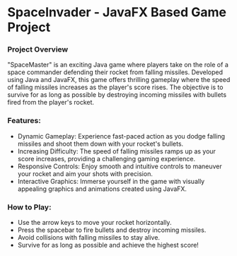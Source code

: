 # SpaceInvader - JavaFX Based Game Project

### Project Overview

"SpaceMaster" is an exciting Java game where players take on the role of a space commander defending their rocket from falling missiles. Developed using Java and JavaFX, this game offers thrilling gameplay where the speed of falling missiles increases as the player's score rises. The objective is to survive for as long as possible by destroying incoming missiles with bullets fired from the player's rocket.

### Features:

* Dynamic Gameplay: Experience fast-paced action as you dodge falling missiles and shoot them down with your rocket's bullets.
* Increasing Difficulty: The speed of falling missiles ramps up as your score increases, providing a challenging gaming experience.
* Responsive Controls: Enjoy smooth and intuitive controls to maneuver your rocket and aim your shots with precision.
* Interactive Graphics: Immerse yourself in the game with visually appealing graphics and animations created using JavaFX.

### How to Play:
* Use the arrow keys to move your rocket horizontally.
* Press the spacebar to fire bullets and destroy incoming missiles.
* Avoid collisions with falling missiles to stay alive.
* Survive for as long as possible and achieve the highest score!
